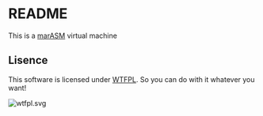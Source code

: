 # README #
This is a [marASM](https://github.com/marasm-group/mvm/wiki/marASM-syntax) virtual machine

## Lisence ##

This software is licensed under [WTFPL](http://www.wtfpl.net/about/). So you can do with it whatever you want!

![wtfpl.svg](http://www.wtfpl.net/wp-content/uploads/2012/12/wtfpl.svg)
 
